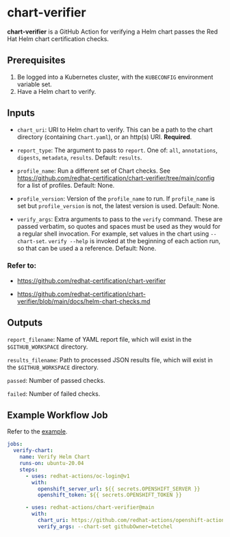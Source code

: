 # chart-verifier

**chart-verifier** is a GitHub Action for verifying a Helm chart passes the Red Hat Helm chart certification checks.

## Prerequisites

1. Be logged into a Kubernetes cluster, with the `KUBECONFIG` environment variable set.
2. Have a Helm chart to verify.

## Inputs
- `chart_uri`: URI to Helm chart to verify. This can be a path to the chart directory (containing `Chart.yaml`), or an http(s) URI. **Required**.

- `report_type`: The argument to pass to `report`. One of: `all`, `annotations`, `digests`, `metadata`, `results`. Default: `results`.

- `profile_name`: Run a different set of Chart checks. See https://github.com/redhat-certification/chart-verifier/tree/main/config for a list of profiles. Default: None.

- `profile_version`: Version of the `profile_name` to run. If `profile_name` is set but `profile_version` is not, the latest version is used. Default: None.

- `verify_args`: Extra arguments to pass to the `verify` command. These are passed verbatim, so quotes and spaces must be used as they would for a regular shell invocation. For example, set values in the chart using `--chart-set`. `verify --help` is invoked at the beginning of each action run, so that can be used a a reference. Default: None.

### Refer to:
- https://github.com/redhat-certification/chart-verifier

- https://github.com/redhat-certification/chart-verifier/blob/main/docs/helm-chart-checks.md

## Outputs
`report_filename`: Name of YAML report file, which will exist in the `$GITHUB_WORKSPACE` directory.

`results_filename`: Path to processed JSON results file, which will exist in the `$GITHUB_WORKSPACE` directory.

`passed`: Number of passed checks.

`failed`: Number of failed checks.

## Example Workflow Job

Refer to the [example](./.github/workflows/verify.yaml).

```yaml
jobs:
  verify-chart:
    name: Verify Helm Chart
    runs-on: ubuntu-20.04
    steps:
      - uses: redhat-actions/oc-login@v1
        with:
          openshift_server_url: ${{ secrets.OPENSHIFT_SERVER }}
          openshift_token: ${{ secrets.OPENSHIFT_TOKEN }}

      - uses: redhat-actions/chart-verifier@main
        with:
          chart_uri: https://github.com/redhat-actions/openshift-actions-runner-chart/blob/release-chart/packages/actions-runner-1.1.tgz?raw=true
          verify_args: --chart-set githubOwner=tetchel
```
